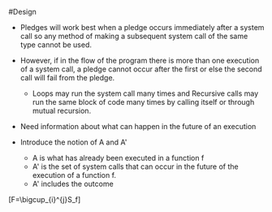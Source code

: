 #Design

- Pledges will work best when a pledge occurs immediately after a system call so any method of making a subsequent system call of the same type cannot be used. 
- However, if in the flow of the program there is more than one execution of a system call, a pledge cannot occur after the first or else the second call will fail from the pledge.
    - Loops may run the system call many times and Recursive calls may run the same block of code many times by calling itself or through mutual recursion.
- Need information about what can happen in the future of an execution

- Introduce the notion of A and A'
    - A is what has already been executed in a function f
    - A' is the set of system calls that can occur in the future of the execution of a function f. 
    - A' includes the outcome 


\[F=\bigcup_{i}^{j}S_f\]